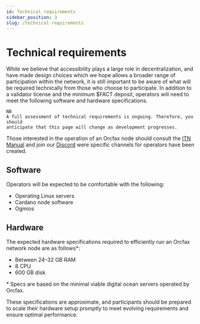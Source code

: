 ```yaml
---
id: Technical requirements
sidebar_position: 3
slug: /technical-requirements
---
```


# Technical requirements

While we believe that accessibility plays a large role in decentralization, and
have made design choices which we hope allows a broader range of participation
within the network, it is still important to be aware of what will be required
technically from those who choose to participate. In addition to a validator
license and the minimum $FACT deposit, operators will need to meet the following
software and hardware specifications.

```text
NB
A full assessment of technical requirements is ongoing. Therefore, you should
anticipate that this page will change as development progresses.
```

Those interested in the operation of an Orcfax node should consult the
[ITN Manual](itn-manual) and join our [Discord](https://dsc.gg/orcfax) were
specific channels for operators have been created.

## Software

Operators will be expected to be comfortable with the following:

* Operating Linux servers
* Cardano node software
* Ogmios

## Hardware

The expected hardware specifications required to efficiently run an Orcfax
network node are as follows\*:

* Between 24–32 GB RAM
* 8 CPU
* 600 GB disk

\* Specs are based on the minimal viable digital ocean servers operated by
Orcfax.

These specifications are approximate, and participants should be prepared to
scale their hardware setup promptly to meet evolving requirements and ensure
optimal performance.
